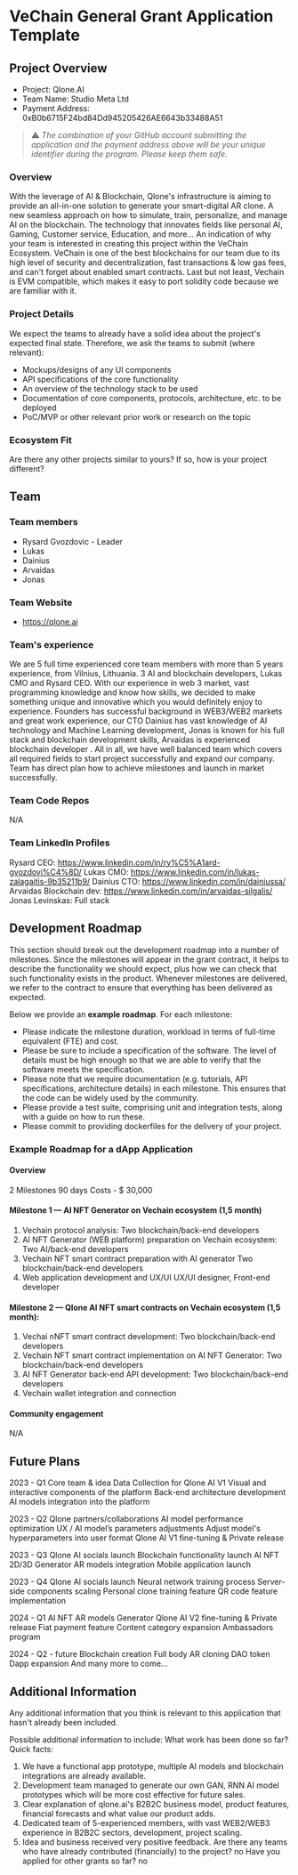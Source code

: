 # VeChain General Grant Application Template


## Project Overview


- Project: Qlone.AI
- Team Name: Studio Meta Ltd
- Payment Address: 0xB0b6715F24bd84Dd945205426AE6643b33488A51


> ⚠️ *The combination of your GitHub account submitting the application and the payment address above will be your unique identifier during the program. Please keep them safe.*


### Overview
With the leverage of AI & Blockchain, Qlone's infrastructure is aiming to provide an all-in-one solution to generate your smart-digital AR clone. A new seamless approach on how to simulate, train, personalize, and manage AI on the blockchain.
The technology that innovates fields like personal AI, Gaming, Customer service, Education, and more...
An indication of why your team is interested in creating this project within the VeChain Ecosystem.
VeChain is one of the best blockchains for our team due to its high level of security and decentralization, fast transactions & low gas fees, and can't forget about enabled smart contracts. Last but not least, Vechain is EVM compatible, which makes it easy to port solidity code because we are familiar with it.


### Project Details
We expect the teams to already have a solid idea about the project's expected final state.
Therefore, we ask the teams to submit (where relevant):
- Mockups/designs of any UI components
- API specifications of the core functionality
- An overview of the technology stack to be used
- Documentation of core components, protocols, architecture, etc. to be deployed
- PoC/MVP or other relevant prior work or research on the topic


### Ecosystem Fit
Are there any other projects similar to yours? If so, how is your project different?


## Team


### Team members
- Rysard Gvozdovic - Leader
- Lukas
- Dainius
- Arvaidas
- Jonas


### Team Website
- https://qlone.ai


### Team's experience
We are 5 full time experienced core team members with more than 5 years experience, from Vilnius, Lithuania. 3 AI and blockchain developers, Lukas CMO and Rysard CEO. With our experience in web 3 market, vast programming knowledge and know how skills, we decided to make something unique and innovative which you would definitely enjoy to experience. Founders has successful background in WEB3/WEB2 markets and great work experience, our CTO Dainius has vast knowledge of AI technology and Machine Learning development, Jonas is known for his full stack and blockchain development skills, Arvaidas is experienced blockchain developer . All in all, we have well balanced team which covers all required fields to start project successfully and expand our company. Team has direct plan how to achieve milestones and launch in market successfully.


### Team Code Repos
N/A


### Team LinkedIn Profiles
Rysard CEO: https://www.linkedin.com/in/ry%C5%A1ard-gvozdovi%C4%8D/
Lukas CMO: https://www.linkedin.com/in/lukas-zalagaitis-9b35211b9/
Dainius CTO: https://www.linkedin.com/in/dainiussa/
Arvaidas Blockchain dev: https://www.linkedin.com/in/arvaidas-silgalis/
Jonas Levinskas: Full stack


## Development Roadmap


This section should break out the development roadmap into a number of milestones. Since the milestones will appear in the grant contract, it helps to describe the functionality we should expect, plus how we can check that such functionality exists in the product. Whenever milestones are delivered, we refer to the contract to ensure that everything has been delivered as expected.


Below we provide an <b>example roadmap</b>. For each milestone:


- Please indicate the milestone duration, workload in terms of full-time equivalent (FTE) and cost.
- Please be sure to include a specification of the software. The level of details must be high enough so that we are able to verify that the software meets the specification.
- Please note that we require documentation (e.g. tutorials, API specifications, architecture details) in each milestone. This ensures that the code can be widely used by the community.
- Please provide a test suite, comprising unit and integration tests, along with a guide on how to run these.
- Please commit to providing dockerfiles for the delivery of your project.




### Example Roadmap for a dApp Application


#### Overview
2 Milestones
90 days
Costs - $ 30,000


#### Milestone 1 — AI NFT Generator on Vechain ecosystem (1,5 month)
1. Vechain protocol analysis:
Two blockchain/back-end developers 
2. AI NFT Generator (WEB platform) preparation on Vechain ecosystem:
Two AI/back-end developers 
3. Vechain NFT smart contract preparation with AI generator
Two blockchain/back-end developers 
4. Web application development and UX/UI
UX/UI designer, Front-end developer


#### Milestone 2  —  Qlone AI NFT smart contracts on Vechain ecosystem (1,5 month):
1. Vechai nNFT smart contract development:
Two blockchain/back-end developers 
2. Vechain NFT smart contract implementation on AI NFT Generator:
Two blockchain/back-end developers 
3. AI NFT Generator back-end API development:
Two blockchain/back-end developers 
4. Vechain wallet integration and connection




#### Community engagement
N/A


## Future Plans
2023 - Q1
Core team & idea
Data Collection for Qlone AI V1
Visual and interactive components of the platform
Back-end architecture development
AI models integration into the platform


2023 - Q2
Qlone partners/collaborations
AI model performance optimization
UX / AI model’s parameters adjustments
Adjust model's hyperparameters into user format
Qlone AI V1 fine-tuning & Private release


2023 - Q3
Qlone AI socials launch
Blockchain functionality launch
AI NFT 2D/3D Generator
AR models integration
Mobile application launch


2023 - Q4
Qlone AI socials launch
Neural network training process
Server-side components scaling
Personal clone training feature
QR code feature implementation


2024 - Q1
AI NFT AR models Generator
Qlone AI V2 fine-tuning & Private release
Fiat payment feature
Content category expansion
Ambassadors program


2024 - Q2 - future
Blockchain creation
Full body AR cloning
DAO token
Dapp expansion
And many more to come...




## Additional Information


Any additional information that you think is relevant to this application that hasn't already been included.


Possible additional information to include:
What work has been done so far?
Quick facts:
1. We have a functional app prototype, multiple AI models and blockchain integrations are already available.
2. Development team managed to generate our own GAN, RNN AI model prototypes which will be more cost effective for future sales. 
3. Clear explanation of qlone.ai's B2B2C business model, product features, financial forecasts and what value our product adds.
4. Dedicated team of 5-experienced members, with vast WEB2/WEB3 experience in B2B2C sectors, development, project scaling.
5. Idea and business received very positive feedback.
Are there any teams who have already contributed (financially) to the project?
no
Have you applied for other grants so far?
no
